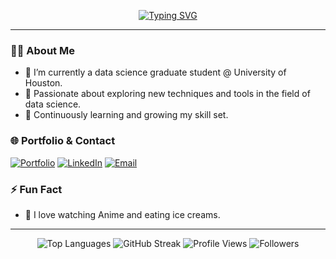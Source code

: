 <div align="center">

[![Typing SVG](https://readme-typing-svg.demolab.com?font=Fira+Code&pause=1000&color=0000FF&width=720&lines=%F0%9F%91%8B+Hello%2C+I+am+Sujitha+Ravichandran)](https://git.io/typing-svg)

</div>

---

### 👩‍💻 About Me
- 🔭 I’m currently a data science graduate student @ University of Houston.
- 🌱 Passionate about exploring new techniques and tools in the field of data science.
- 📖 Continuously learning and growing my skill set.

### 🌐 Portfolio & Contact
[![Portfolio](https://img.shields.io/badge/Portfolio-0077B5?style=for-the-badge&logo=portfolio&logoColor=white)](https://sujims22.github.io/sujitharavichandran/)
[![LinkedIn](https://img.shields.io/badge/LinkedIn-0077B5?style=for-the-badge&logo=linkedin&logoColor=white)](https://www.linkedin.com/in/sujitharavichandran/)
[![Email](https://img.shields.io/badge/Email-D14836?style=for-the-badge&logo=gmail&logoColor=white)](mailto:sravich8@cougarnet.uh.edu)

### ⚡ Fun Fact
- 🍨 I love watching Anime and eating ice creams.

---
<div align="center">
   <!-- Other content -->

   <!-- GitHub Stats -->
   <div>
       <!-- <img src="https://github-readme-stats.vercel.app/api?username=sujims22&show_icons=true" alt="Your GitHub Stats" /> -->
      <img src="https://github-readme-stats.vercel.app/api/top-langs/?username=sujims22&layout=compact" alt="Top Languages" />
      <img src="https://github-readme-streak-stats.herokuapp.com/?user=sujims22" alt="GitHub Streak" />
      <img src="https://komarev.com/ghpvc/?username=sujims22" alt="Profile Views" />
      <img src="https://img.shields.io/github/followers/sujims22?style=social" alt="Followers" />
   </div>
</div>







